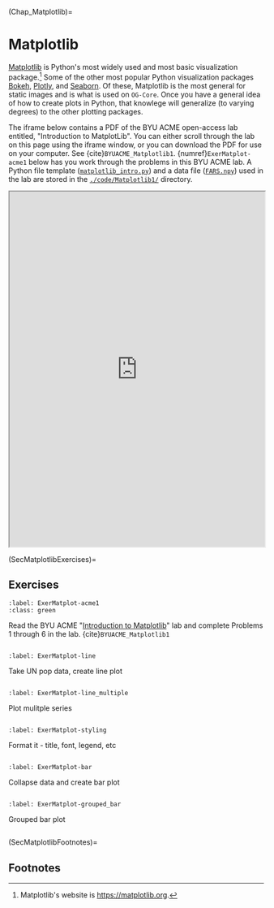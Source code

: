 (Chap_Matplotlib)=
# Matplotlib

[Matplotlib](https://matplotlib.org) is Python's most widely used and most basic visualization package.[^Matplotlib1] Some of the other most popular Python visualization packages [Bokeh](http://bokeh.org/), [Plotly](https://plotly.com/), and [Seaborn](https://seaborn.pydata.org/). Of these, Matplotlib is the most general for static images and is what is used on `OG-Core`. Once you have a general idea of how to create plots in Python, that knowlege will generalize (to varying degrees) to the other plotting packages.

The iframe below contains a PDF of the BYU ACME open-access lab entitled, "Introduction to MatplotLib". You can either scroll through the lab on this page using the iframe window, or you can download the PDF for use on your computer. See {cite}`BYUACME_Matplotlib1`. {numref}`ExerMatplot-acme1` below has you work through the problems in this BYU ACME lab. A Python file template ([`matplotlib_intro.py`](https://github.com/OpenRG/UN-OG-Training/tree/main/code/Matplotlib1/matplotlib_intro.py)) and a data file ([`FARS.npy`](https://github.com/OpenRG/UN-OG-Training/tree/main/code/Matplotlib1/FARS.npy)) used in the lab are stored in the [`./code/Matplotlib1/`](https://github.com/OpenRG/UN-OG-Training/tree/main/code/Matplotlib1) directory.

<div>
  <iframe id="inlineFrameExample"
      title="Inline Frame Example"
      width="100%"
      height="700"
      src="https://drive.google.com/file/d/12dnf8tjXBExoQf6W3J5_b52AN27GoBTV/preview?usp=sharing">
  </iframe>
</div>


(SecMatplotlibExercises)=
## Exercises

```{exercise-start}
:label: ExerMatplot-acme1
:class: green
```
Read the BYU ACME "[Introduction to Matplotlib](https://drive.google.com/file/d/12dnf8tjXBExoQf6W3J5_b52AN27GoBTV/view?usp=sharing)" lab and complete Problems 1 through 6 in the lab. {cite}`BYUACME_Matplotlib1`
```{exercise-end}
```

```{exercise-start}
:label: ExerMatplot-line
```
Take UN pop data, create line plot
```{exercise-end}
```

```{exercise-start}
:label: ExerMatplot-line_multiple
```
Plot mulitple series
```{exercise-end}
```


```{exercise-start}
:label: ExerMatplot-styling
```
Format it - title, font, legend, etc
```{exercise-end}
```

```{exercise-start}
:label: ExerMatplot-bar
```
Collapse data and create bar plot
```{exercise-end}
```

```{exercise-start}
:label: ExerMatplot-grouped_bar
```
Grouped bar plot
```{exercise-end}
```

(SecMatplotlibFootnotes)=
## Footnotes

[^Matplotlib1]: Matplotlib's website is https://matplotlib.org.
